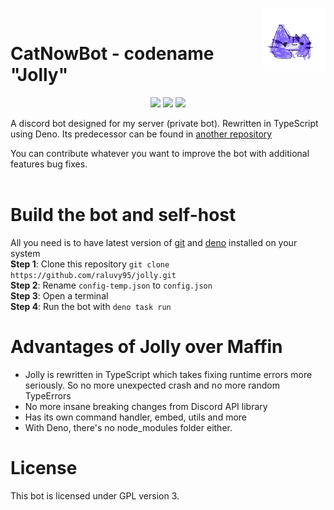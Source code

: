<img align="right" width="100" height="100" src="./icon.png"><br>

# CatNowBot - codename "Jolly"

<p align="center">
  <a href="https://github.com/raluvy95/jolly/blob/main/LICENSE" alt="License"><img src="https://img.shields.io/github/license/raluvy95/jolly"></img></a>
  <a href="https://discord.gg/3CVqX5bphG" alt="Discord"><img src="https://img.shields.io/discord/829309363213565982?label=Discord&style=flat&logo=discord&logoColor=white"></img></a>
  <a href="https://github.com/raluvy95/jolly/issues" alt="Issues"><img src="https://img.shields.io/github/issues/raluvy95/jolly"></img></a>
</p>
A discord bot designed for my server (private bot). Rewritten in
TypeScript using Deno. Its predecessor can be found in
<a href="https://github.com/raluvy95/maffin">another repository</a>

You can contribute whatever you want to improve the bot with additional features
bug fixes.
<br>
<br>

# Build the bot and self-host

All you need is to have latest version of [git](https://git-scm.com/) and
[deno](https://deno.land/) installed on your system<br> **Step 1**: Clone this
repository `git clone https://github.com/raluvy95/jolly.git`<br> **Step 2**:
Rename `config-temp.json` to `config.json`<br> **Step 3**:
Open a terminal<br> **Step 4**: Run the bot with `deno task run`

# Advantages of Jolly over Maffin

- Jolly is rewritten in TypeScript which takes fixing runtime errors more seriously. So no more unexpected crash and no more random TypeErrors
- No more insane breaking changes from Discord API library
- Has its own command handler, embed, utils and more
- With Deno, there's no node_modules folder either.

# License

This bot is licensed under GPL version 3.
